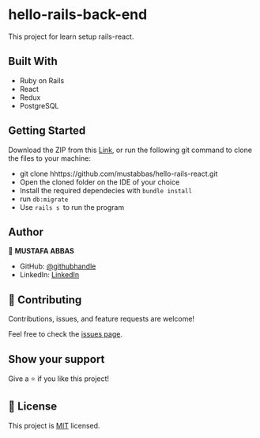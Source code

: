 # hello-rails-back-end

This project for learn setup rails-react.

## Built With

-  Ruby on Rails
-  React
-  Redux
-  PostgreSQL


## Getting Started

Download the ZIP from this [Link](https://github.com/mustabbas/hello-rails-back-end.git), or run the following git command to clone the files to your machine:

- git clone hhttps://github.com/mustabbas/hello-rails-react.git
- Open the cloned folder on the IDE of your choice
- Install the required dependecies with `bundle install`
- run `db:migrate`
- Use `rails s `to run the program

## Author

👤 **MUSTAFA ABBAS**

- GitHub: [@githubhandle](https://github.com/mustabbas)
- LinkedIn: [LinkedIn](https://www.linkedin.com/in/mustabbas/)


## 🤝 Contributing

Contributions, issues, and feature requests are welcome!

Feel free to check the [issues page](https://github.com/mustabbas/hello-rails-back-end/issues).

## Show your support

Give a ⭐️ if you like this project!


## 📝 License

This project is [MIT](./MIT.md) licensed.


